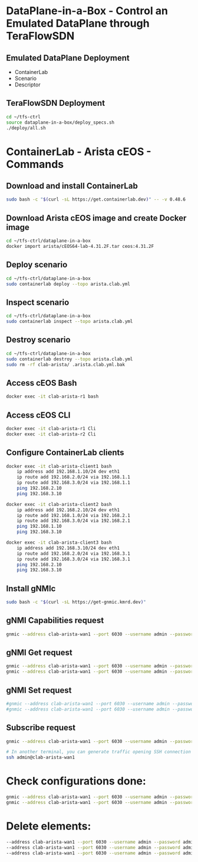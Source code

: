 # DataPlane-in-a-Box - Control an Emulated DataPlane through TeraFlowSDN

## Emulated DataPlane Deployment
- ContainerLab
- Scenario
- Descriptor

## TeraFlowSDN Deployment
```bash
cd ~/tfs-ctrl
source dataplane-in-a-box/deploy_specs.sh
./deploy/all.sh
```

# ContainerLab - Arista cEOS - Commands

## Download and install ContainerLab
```bash
sudo bash -c "$(curl -sL https://get.containerlab.dev)" -- -v 0.48.6
```

## Download Arista cEOS image and create Docker image
```bash
cd ~/tfs-ctrl/dataplane-in-a-box
docker import arista/cEOS64-lab-4.31.2F.tar ceos:4.31.2F
```

## Deploy scenario
```bash
cd ~/tfs-ctrl/dataplane-in-a-box
sudo containerlab deploy --topo arista.clab.yml
```

## Inspect scenario
```bash
cd ~/tfs-ctrl/dataplane-in-a-box
sudo containerlab inspect --topo arista.clab.yml
```

## Destroy scenario
```bash
cd ~/tfs-ctrl/dataplane-in-a-box
sudo containerlab destroy --topo arista.clab.yml
sudo rm -rf clab-arista/ .arista.clab.yml.bak
```

## Access cEOS Bash
```bash
docker exec -it clab-arista-r1 bash
```

## Access cEOS CLI
```bash
docker exec -it clab-arista-r1 Cli
docker exec -it clab-arista-r2 Cli
```

## Configure ContainerLab clients
```bash
docker exec -it clab-arista-client1 bash
    ip address add 192.168.1.10/24 dev eth1
    ip route add 192.168.2.0/24 via 192.168.1.1
    ip route add 192.168.3.0/24 via 192.168.1.1
    ping 192.168.2.10
    ping 192.168.3.10

docker exec -it clab-arista-client2 bash
    ip address add 192.168.2.10/24 dev eth1
    ip route add 192.168.1.0/24 via 192.168.2.1
    ip route add 192.168.3.0/24 via 192.168.2.1
    ping 192.168.1.10
    ping 192.168.3.10

docker exec -it clab-arista-client3 bash
    ip address add 192.168.3.10/24 dev eth1
    ip route add 192.168.2.0/24 via 192.168.3.1
    ip route add 192.168.3.0/24 via 192.168.3.1
    ping 192.168.2.10
    ping 192.168.3.10
```

## Install gNMIc
```bash
sudo bash -c "$(curl -sL https://get-gnmic.kmrd.dev)"
```

## gNMI Capabilities request
```bash
gnmic --address clab-arista-wan1 --port 6030 --username admin --password admin --insecure capabilities
```

## gNMI Get request
```bash
gnmic --address clab-arista-wan1 --port 6030 --username admin --password admin --insecure --encoding json_ietf get --path / > wan1.json
gnmic --address clab-arista-wan1 --port 6030 --username admin --password admin --insecure --encoding json_ietf get --path /interfaces/interface > wan1-ifaces.json
```

## gNMI Set request
```bash
#gnmic --address clab-arista-wan1 --port 6030 --username admin --password admin --insecure --encoding json_ietf set --update-path /system/config/hostname --update-value srl11
#gnmic --address clab-arista-wan1 --port 6030 --username admin --password admin --insecure --encoding json_ietf get --path /system/config/hostname
```

## Subscribe request
```bash
gnmic --address clab-arista-wan1 --port 6030 --username admin --password admin --insecure --encoding json_ietf subscribe --path /interfaces/interface[name=Management0]/state/

# In another terminal, you can generate traffic opening SSH connection
ssh admin@clab-arista-wan1
```

# Check configurations done:
```bash
gnmic --address clab-arista-wan1 --port 6030 --username admin --password admin --insecure --encoding json_ietf get --path '/network-instances' > wan1-nis.json
gnmic --address clab-arista-wan1 --port 6030 --username admin --password admin --insecure --encoding json_ietf get --path '/interfaces' > wan1-ifs.json
```

# Delete elements:
```bash
--address clab-arista-wan1 --port 6030 --username admin --password admin --insecure --encoding json_ietf set --delete '/network-instances/network-instance[name=b19229e8]'
--address clab-arista-wan1 --port 6030 --username admin --password admin --insecure --encoding json_ietf set --delete '/interfaces/interface[name=ethernet-1/1]/subinterfaces/subinterface[index=0]'
--address clab-arista-wan1 --port 6030 --username admin --password admin --insecure --encoding json_ietf set --delete '/interfaces/interface[name=ethernet-1/2]/subinterfaces/subinterface[index=0]'
```

